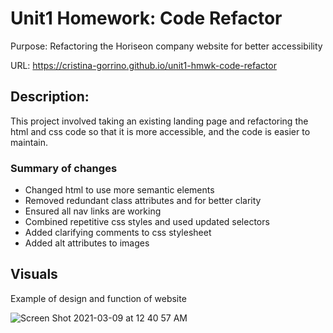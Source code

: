 # Unit1 Homework: Code Refactor
Purpose: Refactoring the Horiseon company website for better accessibility

URL: https://cristina-gorrino.github.io/unit1-hmwk-code-refactor

## Description:
This project involved taking an existing landing page and refactoring the html and css code so that it is more accessible, and the code is easier to maintain.

### Summary of changes
- Changed html to use more semantic elements
- Removed redundant class attributes and for better clarity
- Ensured all nav links are working
- Combined repetitive css styles and used updated selectors
- Added clarifying comments to css stylesheet
- Added alt attributes to images

## Visuals
Example of design and function of website

![Screen Shot 2021-03-09 at 12 40 57 AM](https://user-images.githubusercontent.com/3474048/110442950-3f340b80-8070-11eb-857f-a5608c174523.png)

